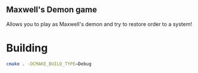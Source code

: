 ## Maxwell's Demon game

Allows you to play as Maxwell's demon and try to restore order to a system!

# Building

```bash
cmake . -DCMAKE_BUILD_TYPE=Debug
```
